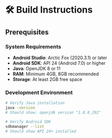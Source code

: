 # 🛠️ Build Instructions

## Prerequisites

### System Requirements
- **Android Studio**: Arctic Fox (2020.3.1) or later
- **Android SDK**: API 24 (Android 7.0) or higher
- **Java**: OpenJDK 8 or 11
- **RAM**: Minimum 4GB, 8GB recommended
- **Storage**: At least 2GB free space

### Development Environment
```bash
# Verify Java installation
java -version
# Should show: openjdk version "1.8.0_292"

# Verify Android SDK
sdkmanager --list
# Should show API 24+ installed
